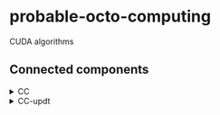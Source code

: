 # probable-octo-computing
CUDA algorithms


## Connected components

<details> 
  <summary>CC</summary>
  <img src="/results//connected1.PNG">
  <img src="/results//connected2.PNG">
  <img src="/results//connected3.PNG">
</details>

<details> 
  <summary>CC-updt</summary>
</details>
